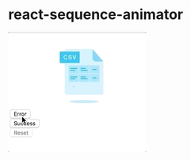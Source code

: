 # react-sequence-animator

![Advanced Sequence Animation](./AdvancedSequenceAnimator.gif?raw=true "Advanced Sequence Animation")